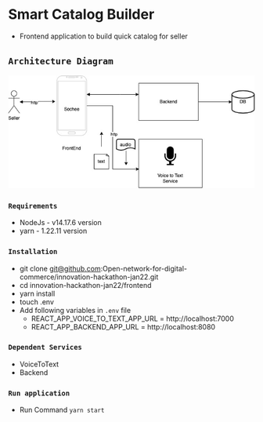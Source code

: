 # Smart Catalog Builder

- Frontend application to build quick catalog for seller

## `Architecture Diagram`
![Architecture Diagram](/frontend/docs/images/architecture-diagram-FrontEnd.jpg)

### `Requirements`
- NodeJs - v14.17.6 version
- yarn - 1.22.11 version

### `Installation`
- git clone git@github.com:Open-network-for-digital-commerce/innovation-hackathon-jan22.git
- cd innovation-hackathon-jan22/frontend
- yarn install
- touch .env
- Add following variables in `.env` file
    - REACT_APP_VOICE_TO_TEXT_APP_URL = http://localhost:7000
    - REACT_APP_BACKEND_APP_URL = http://localhost:8080

### `Dependent Services`
 - VoiceToText
 - Backend

### `Run application`
- Run Command `yarn start`


